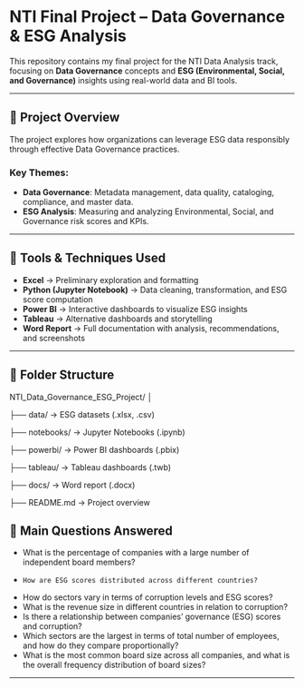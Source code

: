 # NTI Final Project – Data Governance & ESG Analysis

This repository contains my final project for the NTI Data Analysis track, focusing on **Data Governance** concepts and **ESG (Environmental, Social, and Governance)** insights using real-world data and BI tools.

---

## 🧩 Project Overview

The project explores how organizations can leverage ESG data responsibly through effective Data Governance practices.

### Key Themes:
- **Data Governance**: Metadata management, data quality, cataloging, compliance, and master data.
- **ESG Analysis**: Measuring and analyzing Environmental, Social, and Governance risk scores and KPIs.

---

## 🧠 Tools & Techniques Used

- **Excel** → Preliminary exploration and formatting
- **Python (Jupyter Notebook)** → Data cleaning, transformation, and ESG score computation
- **Power BI** → Interactive dashboards to visualize ESG insights
- **Tableau** → Alternative dashboards and storytelling
- **Word Report** → Full documentation with analysis, recommendations, and screenshots

---

## 📁 Folder Structure

NTI_Data_Governance_ESG_Project/
│

├── data/ → ESG datasets (.xlsx, .csv)

├── notebooks/ → Jupyter Notebooks (.ipynb)

├── powerbi/ → Power BI dashboards (.pbix)

├── tableau/ → Tableau dashboards (.twb)

├── docs/ → Word report (.docx)

├── README.md → Project overview


## 📌 Main Questions Answered
-	 What is the percentage of companies with a large number of independent board            members?
-	  How are ESG scores distributed across different countries?
-	 How do sectors vary in terms of corruption levels and ESG scores?
-	 What is the revenue size in different countries in relation to corruption?
-	 Is there a relationship between companies’ governance (ESG) scores and
	 corruption?
- Which sectors are the largest in terms of total number of employees, and how do
   they compare proportionally?
- What is the most common board size across all companies, and what is the overall    frequency distribution of board sizes?
  


---




